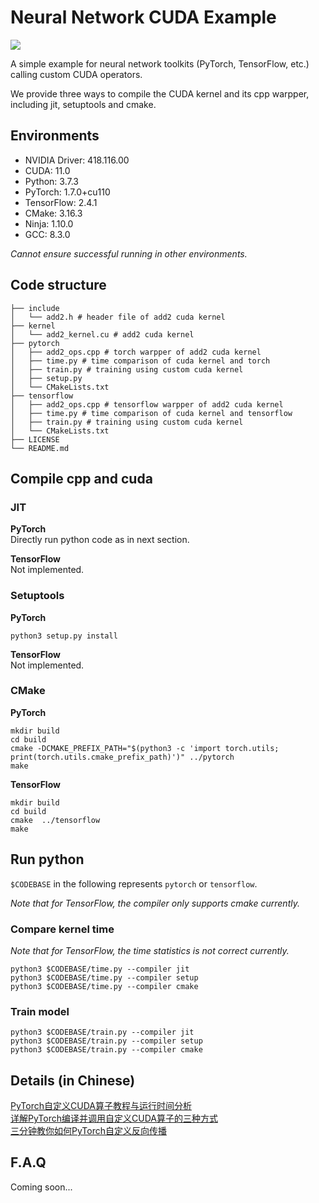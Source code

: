 # Neural Network CUDA Example
![](https://github.com/godweiyang/NN-CUDA-Example/image/logo.png)

A simple example for neural network toolkits (PyTorch, TensorFlow, etc.) calling custom CUDA operators.

We provide three ways to compile the CUDA kernel and its cpp warpper, including jit, setuptools and cmake.

## Environments
* NVIDIA Driver: 418.116.00
* CUDA: 11.0
* Python: 3.7.3
* PyTorch: 1.7.0+cu110
* TensorFlow: 2.4.1
* CMake: 3.16.3
* Ninja: 1.10.0
* GCC: 8.3.0

*Cannot ensure successful running in other environments.*

## Code structure
```shell
├── include
│   └── add2.h # header file of add2 cuda kernel
├── kernel
│   └── add2_kernel.cu # add2 cuda kernel
├── pytorch
│   ├── add2_ops.cpp # torch warpper of add2 cuda kernel
│   ├── time.py # time comparison of cuda kernel and torch
│   ├── train.py # training using custom cuda kernel
│   ├── setup.py
│   └── CMakeLists.txt
├── tensorflow
│   ├── add2_ops.cpp # tensorflow warpper of add2 cuda kernel
│   ├── time.py # time comparison of cuda kernel and tensorflow
│   ├── train.py # training using custom cuda kernel
│   └── CMakeLists.txt
├── LICENSE
└── README.md
```

## Compile cpp and cuda
### JIT
**PyTorch**  
Directly run python code as in next section.

**TensorFlow**  
Not implemented.

### Setuptools
**PyTorch**  
```shell
python3 setup.py install
```

**TensorFlow**  
Not implemented.

### CMake
**PyTorch**  
```shell
mkdir build
cd build
cmake -DCMAKE_PREFIX_PATH="$(python3 -c 'import torch.utils; print(torch.utils.cmake_prefix_path)')" ../pytorch
make
```

**TensorFlow**  
```shell
mkdir build
cd build
cmake  ../tensorflow
make
```

## Run python
`$CODEBASE` in the following represents `pytorch` or `tensorflow`.

*Note that for TensorFlow, the compiler only supports cmake currently.*

### Compare kernel time
*Note that for TensorFlow, the time statistics is not correct currently.*

```shell
python3 $CODEBASE/time.py --compiler jit
python3 $CODEBASE/time.py --compiler setup
python3 $CODEBASE/time.py --compiler cmake
```

### Train model
```shell
python3 $CODEBASE/train.py --compiler jit
python3 $CODEBASE/train.py --compiler setup
python3 $CODEBASE/train.py --compiler cmake
```

## Details (in Chinese)
[PyTorch自定义CUDA算子教程与运行时间分析](https://godweiyang.com/2021/03/18/torch-cpp-cuda)  
[详解PyTorch编译并调用自定义CUDA算子的三种方式](https://godweiyang.com/2021/03/18/torch-cpp-cuda-2)  
[三分钟教你如何PyTorch自定义反向传播](https://godweiyang.com/2021/03/18/torch-cpp-cuda-3)

## F.A.Q
Coming soon...